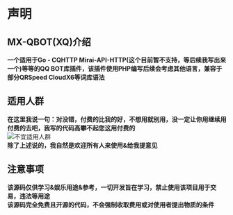 # 声明

## MX-QBOT(XQ)介绍
**一个适用于Go - CQHTTP Mirai-API-HTTP(这个目前暂不支持，等后续我写出来一个)等等的QQ BOT库插件，该插件使用PHP编写后续会考虑其他语言，兼容于部分QRSpeed CloudX6等词库语法**

## 适用人群
**在这里我说一句：对没错，付费的比我的好，不想用就别用，没一定让你用继续用付费的去吧，我写的代码高攀不起您这用付费的**  
![不宜适用人群](https://github.com/ggzzll/MX-QBOT/blob/main/PWANETA/1.png)  
**除了上述说的，我自然是欢迎所有人来使用&给我提意见**

## 注意事项
**该源码仅供学习&娱乐用途&参考，一切开发旨在学习，禁止使用该项目用于交易，违法等用途**  
**该源码完全免费且开源的代码，不会强制收取费用或对使用者提出物质的条件**

